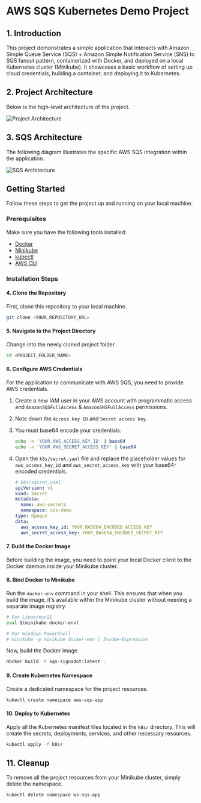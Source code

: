 # AWS SQS Kubernetes Demo Project

## 1. Introduction

This project demonstrates a simple application that interacts with Amazon Simple Queue Service (SQS) + Amazon Simple Notification Service (SNS) to SQS fanout pattern, containerized with Docker, and deployed on a local Kubernetes cluster (Minikube). It showcases a basic workflow of setting up cloud credentials, building a container, and deploying it to Kubernetes.

## 2. Project Architecture

Below is the high-level architecture of the project.

![Project Architecture](./frontend/public/img/project-architecture.png)

## 3. SQS Architecture

The following diagram illustrates the specific AWS SQS integration within the application.

![SQS Architecture](./frontend/public/img/sqs-architecture.png)

## Getting Started

Follow these steps to get the project up and running on your local machine.

### Prerequisites

Make sure you have the following tools installed:
*   [Docker](https://docs.docker.com/get-docker/)
*   [Minikube](https://minikube.sigs.k8s.io/docs/start/)
*   [kubectl](https://kubernetes.io/docs/tasks/tools/install-kubectl/)
*   [AWS CLI](https://docs.aws.amazon.com/cli/latest/userguide/getting-started-install.html)

### Installation Steps

#### 4. Clone the Repository

First, clone this repository to your local machine.

```bash
git clone <YOUR_REPOSITORY_URL>
```

#### 5. Navigate to the Project Directory

Change into the newly cloned project folder.

```bash
cd <PROJECT_FOLDER_NAME>
```

#### 6. Configure AWS Credentials

For the application to communicate with AWS SQS, you need to provide AWS credentials.

1.  Create a new IAM user in your AWS account with programmatic access and `AmazonSQSFullAccess` & `AmazonSNSFullAccess` permissions.
2.  Note down the `Access key ID` and `Secret access key`.
3.  You must base64 encode your credentials.
    ```bash
    echo -n 'YOUR_AWS_ACCESS_KEY_ID' | base64
    echo -n 'YOUR_AWS_SECRET_ACCESS_KEY' | base64
    ```
4.  Open the `k8s/secret.yaml` file and replace the placeholder values for `aws_access_key_id` and `aws_secret_access_key` with your base64-encoded credentials.

    ```yaml
    # k8s/secret.yaml
    apiVersion: v1
    kind: Secret
    metadata:
      name: aws-secrets
      namespace: sqs-demo
    type: Opaque
    data:
      aws_access_key_id: YOUR_BASE64_ENCODED_ACCESS_KEY
      aws_secret_access_key: YOUR_BASE64_ENCODED_SECRET_KEY
    ```

#### 7. Build the Docker Image

Before building the image, you need to point your local Docker client to the Docker daemon inside your Minikube cluster.

#### 8. Bind Docker to Minikube

Run the `docker-env` command in your shell. This ensures that when you build the image, it's available within the Minikube cluster without needing a separate image registry.

```bash
# For Linux/macOS
eval $(minikube docker-env)

# For Windows PowerShell
# minikube -p minikube docker-env | Invoke-Expression
```

Now, build the Docker image.

```bash
docker build -t sqs-signadot:latest .
```

#### 9. Create Kubernetes Namespace

Create a dedicated namespace for the project resources.

```bash
kubectl create namespace aws-sqs-app
```

#### 10. Deploy to Kubernetes

Apply all the Kubernetes manifest files located in the `k8s/` directory. This will create the secrets, deployments, services, and other necessary resources.

```bash
kubectl apply -f k8s/
```

## 11. Cleanup

To remove all the project resources from your Minikube cluster, simply delete the namespace.

```bash
kubectl delete namespace ws-sqs-app
```